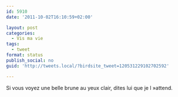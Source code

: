 ```yaml
---
id: 5910
date: '2011-10-02T16:10:59+02:00'

layout: post
categories:
  - Vis ma vie
tags:
  - tweet
format: status
publish_social: no
guid: 'http://tweets.local/?birdsite_tweet=120531229102702592'

---
```


Si vous voyez une belle brune au yeux clair, dites lui que je l »attend.
